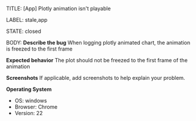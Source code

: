 TITLE:
[App] Plotly animation isn't playable

LABEL:
stale,app

STATE:
closed

BODY:
**Describe the bug**
When logging plotly animated chart, the animation is freezed to the first frame

**Expected behavior**
The plot should not be freezed to the first frame of the animation

**Screenshots**
If applicable, add screenshots to help explain your problem.

**Operating System**
 - OS: windows
 - Browser: Chrome
 - Version: 22


